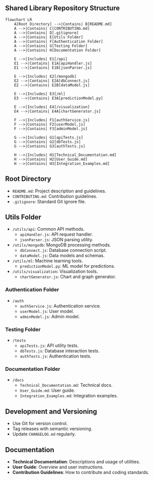 ## Shared Library Repository Structure

```mermaid
flowchart LR
    A[Root Directory] -->|Contains| B[README.md]
    A -->|Contains| C[CONTRIBUTING.md]
    A -->|Contains| D[.gitignore]
    A -->|Contains| E[Utils Folder]
    A -->|Contains| F[Authentication Folder]
    A -->|Contains| G[Testing Folder]
    A -->|Contains| H[Documentation Folder]

    E -->|Includes| E1[/api]
    E1 -->|Contains| E1A[apiHandler.js]
    E1 -->|Contains| E1B[jsonParser.js]

    E -->|Includes| E2[/mongodb]
    E2 -->|Contains| E2A[dbConnect.js]
    E2 -->|Contains| E2B[dataModel.js]

    E -->|Includes| E3[/ml]
    E3 -->|Contains| E3A[predictionModel.py]

    E -->|Includes| E4[/visualization]
    E4 -->|Contains| E4A[chartGenerator.js]

    F -->|Includes| F1[authService.js]
    F -->|Contains| F2[userModel.js]
    F -->|Contains| F3[adminModel.js]

    G -->|Includes| G1[apiTests.js]
    G -->|Contains| G2[dbTests.js]
    G -->|Contains| G3[authTests.js]

    H -->|Includes| H1[Technical_Documentation.md]
    H -->|Contains| H2[User_Guide.md]
    H -->|Contains| H3[Integration_Examples.md]
```

## Root Directory
- `README.md`: Project description and guidelines.
- `CONTRIBUTING.md`: Contribution guidelines.
- `.gitignore`: Standard Git ignore file.

## Utils Folder
- `/utils/api`: Common API methods.
  - `apiHandler.js`: API request handler.
  - `jsonParser.js`: JSON parsing utility.
- `/utils/mongodb`: MongoDB processing methods.
  - `dbConnect.js`: Database connection script.
  - `dataModel.js`: Data models and schemas.
- `/utils/ml`: Machine learning tools.
  - `predictionModel.py`: ML model for predictions.
- `/utils/visualization`: Visualization tools.
  - `chartGenerator.js`: Chart and graph generator.

### Authentication Folder
- `/auth`
  - `authService.js`: Authentication service.
  - `userModel.js`: User model.
  - `adminModel.js`: Admin model.

### Testing Folder
- `/tests`
  - `apiTests.js`: API utility tests.
  - `dbTests.js`: Database interaction tests.
  - `authTests.js`: Authentication tests.

### Documentation Folder
- `/docs`
  - `Technical_Documentation.md`: Technical docs.
  - `User_Guide.md`: User guide.
  - `Integration_Examples.md`: Integration examples.

## Development and Versioning
- Use Git for version control.
- Tag releases with semantic versioning.
- Update `CHANGELOG.md` regularly.

## Documentation
- **Technical Documentation**: Descriptions and usage of utilities.
- **User Guide**: Overview and user instructions.
- **Contribution Guidelines**: How to contribute and coding standards.
